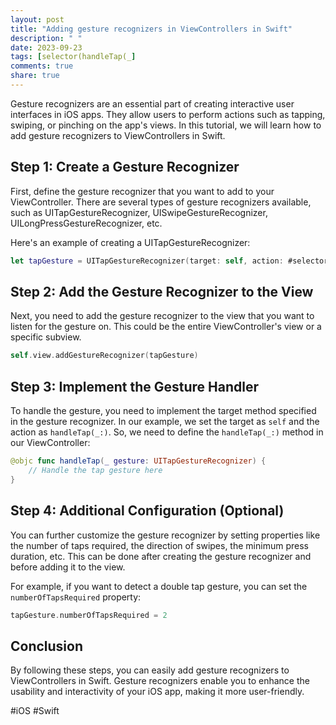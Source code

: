 ```yaml
---
layout: post
title: "Adding gesture recognizers in ViewControllers in Swift"
description: " "
date: 2023-09-23
tags: [selector(handleTap(_]
comments: true
share: true
---
```


Gesture recognizers are an essential part of creating interactive user interfaces in iOS apps. They allow users to perform actions such as tapping, swiping, or pinching on the app's views. In this tutorial, we will learn how to add gesture recognizers to ViewControllers in Swift.

## Step 1: Create a Gesture Recognizer

First, define the gesture recognizer that you want to add to your ViewController. There are several types of gesture recognizers available, such as UITapGestureRecognizer, UISwipeGestureRecognizer, UILongPressGestureRecognizer, etc.

Here's an example of creating a UITapGestureRecognizer:

```swift
let tapGesture = UITapGestureRecognizer(target: self, action: #selector(handleTap(_:)))
```

## Step 2: Add the Gesture Recognizer to the View

Next, you need to add the gesture recognizer to the view that you want to listen for the gesture on. This could be the entire ViewController's view or a specific subview.

```swift
self.view.addGestureRecognizer(tapGesture)
```

## Step 3: Implement the Gesture Handler

To handle the gesture, you need to implement the target method specified in the gesture recognizer. In our example, we set the target as `self` and the action as `handleTap(_:)`. So, we need to define the `handleTap(_:)` method in our ViewController:

```swift
@objc func handleTap(_ gesture: UITapGestureRecognizer) {
    // Handle the tap gesture here
}
```

## Step 4: Additional Configuration (Optional)

You can further customize the gesture recognizer by setting properties like the number of taps required, the direction of swipes, the minimum press duration, etc. This can be done after creating the gesture recognizer and before adding it to the view.

For example, if you want to detect a double tap gesture, you can set the `numberOfTapsRequired` property:

```swift
tapGesture.numberOfTapsRequired = 2
```

## Conclusion

By following these steps, you can easily add gesture recognizers to ViewControllers in Swift. Gesture recognizers enable you to enhance the usability and interactivity of your iOS app, making it more user-friendly.

#iOS #Swift